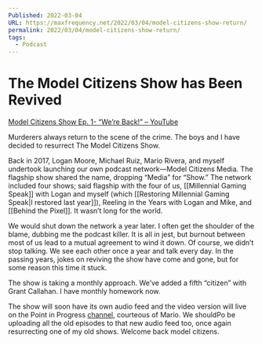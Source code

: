 ```yaml
---
Published: 2022-03-04
URL: https://maxfrequency.net/2022/03/04/model-citizens-show-return/
permalink: 2022/03/04/model-citizens-show-return/
tags:
  - Podcast
---
```

# The Model Citizens Show has Been Revived

[Model Citizens Show Ep. 1- “We’re Back!” – YouTube](https://youtu.be/JAC081PjEz8)

Murderers always return to the scene of the crime. The boys and I have decided to resurrect The Model Citizens Show.

Back in 2017, Logan Moore, Michael Ruiz, Mario Rivera, and myself undertook launching our own podcast network—Model Citizens Media. The flagship show shared the name, dropping “Media” for “Show.” The network included four shows; said flagship with the four of us, [[Millennial Gaming Speak]] with Logan and myself (which [[Restoring Millennial Gaming Speak|I restored last year]]), Reeling in the Years with Logan and Mike, and [[Behind the Pixel]]. It wasn’t long for the world.

We would shut down the network a year later. I often get the shoulder of the blame, dubbing me the podcast killer. It is all in jest, but burnout between most of us lead to a mutual agreement to wind it down. Of course, we didn’t stop talking. We see each other once a year and talk every day. In the passing years, jokes on reviving the show have come and gone, but for some reason this time it stuck.

The show is taking a monthly approach. We’ve added a fifth “citizen” with Grant Callahan. I have monthly homework now. 

The show will soon have its own audio feed and the video version will live on the Point in Progress [channel](https://www.youtube.com/channel/UCxEe--Q54HeknjfaQGbGCOw), courteous of Mario. We shouldPo be uploading all the old episodes to that new audio feed too, once again resurrecting one of my old shows. Welcome back model citizens.